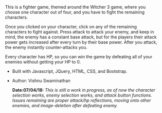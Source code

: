 This is a fighter game, themed around the Witcher 3 game, where you choose one character out of four, and you have to fight the remaining characters.

Once you clicked on your character, click on any of the remaining characters to fight against. Press attack to attack your enemy, and keep in mind,
the enemy has a constant base attack, but for the players their attack power gets increased after every turn by their base power. After you attack,
the enemy instantly counter-attacks you.

Every character has HP, so you can win the game by defeating all of your enemies without getting your HP to 0.

- Built with Javascript, JQuery, HTML, CSS, and Bootstrap.
- Author: Vishnu Swaminathan

  **Date:07/04/18:** *This is still a work in progress, as of now the character selection works, enemy selection works, and attack button functions.*
  _Issues remaining are proper attack/hp reflections, moving onto other enemies, and image-deletion after defeating enemy._
